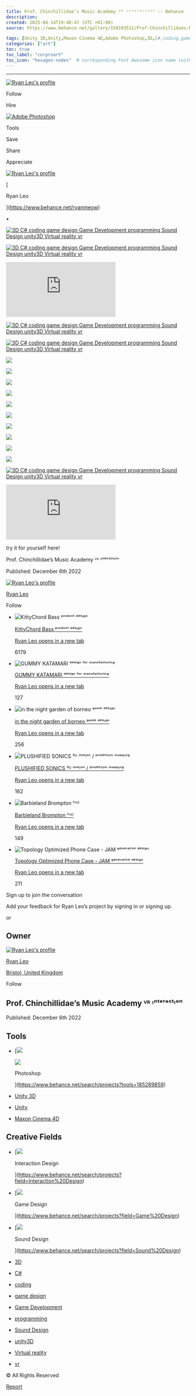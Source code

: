```yaml
---
title: Prof. Chinchillidae’s Music Academy ⱽᴿ ᶦⁿᵗᵉʳᵃᶜᵗᶦᵒⁿ :: Behance
description: 
created: 2025-04-14T19:48:47 (UTC +01:00)
source: https://www.behance.net/gallery/158193511/Prof-Chinchillidaes-Music-Academy-

tags: [Unity 3D,Unity,Maxon Cinema 4D,Adobe Photoshop,3D,C#,coding,game design,Game Development,programming,Sound Design,unity3D,Virtual reality,vr,Interaction Design,Game Design,Sound Design]
categories: ["art"]
toc: true
toc_label: "corproart"
toc_icon: "hexagon-nodes"  # corresponding Font Awesome icon name (without fa prefix)
---
```



---
[![Ryan Leo's profile](https://mir-s3-cdn-cf.behance.net/user/100/ab91de1386057237.65e0bbc67e8ab.png)](https://www.behance.net/ryanmeow)

Follow

Hire

[![Adobe Photoshop](https://a5.behance.net/a9678965c5fa996f35601b76663fe95016aa31eb/img/project/tools/1x/photoshop.png)](https://www.behance.net/search?tools=185289859)

Tools

Save

Share

Appreciate

[](https://www.behance.net/ryanmeow)

[![Ryan Leo's profile](https://mir-s3-cdn-cf.behance.net/user/276/ab91de1386057237.65e0bbc67e8ab.png)](https://www.behance.net/ryanmeow)

[

Ryan Leo



](https://www.behance.net/ryanmeow)

•

[![3D C# coding game design  Game Development programming  Sound Design  unity3D Virtual reality vr](https://mir-s3-cdn-cf.behance.net/project_modules/1400/2f54e2158193511.65b5a11f113ab.png)](https://www.behance.net/gallery/158193511/Prof-Chinchillidaes-Music-Academy-/modules/1075079177)

[![3D C# coding game design  Game Development programming  Sound Design  unity3D Virtual reality vr](https://mir-s3-cdn-cf.behance.net/project_modules/1400/d1cc17158193511.638f0d6831572.png)](https://www.behance.net/gallery/158193511/Prof-Chinchillidaes-Music-Academy-/modules/894922553)

<iframe src="https://player.vimeo.com/video/776512808?h=08bf2966a1" title="Project Embed Content" frameborder="0" allowfullscreen="" sandbox="allow-same-origin allow-scripts allow-pointer-lock allow-forms" loading="lazy" fetchpriority="auto"></iframe>

[![3D C# coding game design  Game Development programming  Sound Design  unity3D Virtual reality vr](https://mir-s3-cdn-cf.behance.net/project_modules/1400/ad2739158193511.638f0d6830989.png)](https://www.behance.net/gallery/158193511/Prof-Chinchillidaes-Music-Academy-/modules/894922551)

[![3D C# coding game design  Game Development programming  Sound Design  unity3D Virtual reality vr](https://mir-s3-cdn-cf.behance.net/project_modules/1400/441419158193511.638f0d682f1b2.png)](https://www.behance.net/gallery/158193511/Prof-Chinchillidaes-Music-Academy-/modules/894922547)

![](https://mir-s3-cdn-cf.behance.net/project_modules/max_1200_webp/a94d75158193511.638f0efb96be9.png)

![](https://mir-s3-cdn-cf.behance.net/project_modules/max_1200_webp/c60f38158193511.638f0efb977c8.png)

![](https://mir-s3-cdn-cf.behance.net/project_modules/max_1200_webp/1dc04c158193511.638f0efb9d205.png)

![](https://mir-s3-cdn-cf.behance.net/project_modules/max_1200_webp/5b0bf2158193511.638f0efb9835a.png)

![](https://mir-s3-cdn-cf.behance.net/project_modules/max_1200_webp/d350cc158193511.638f0efb9b12a.png)

![](https://mir-s3-cdn-cf.behance.net/project_modules/max_1200_webp/ff7c28158193511.638f0efb9a639.png)

![](https://mir-s3-cdn-cf.behance.net/project_modules/max_1200_webp/77766b158193511.638f0efb98ecd.png)

![](https://mir-s3-cdn-cf.behance.net/project_modules/max_1200_webp/8906bf158193511.638f0efb9c6b2.png)

![](https://mir-s3-cdn-cf.behance.net/project_modules/max_1200_webp/233403158193511.638f0efb99a85.png)

![](https://mir-s3-cdn-cf.behance.net/project_modules/disp_webp/eda03e158193511.638f0efb9bb98.png)

[![3D C# coding game design  Game Development programming  Sound Design  unity3D Virtual reality vr](https://mir-s3-cdn-cf.behance.net/project_modules/1400/1df9ab158193511.638f0d682fda0.png)](https://www.behance.net/gallery/158193511/Prof-Chinchillidaes-Music-Academy-/modules/894922549)

<iframe src="https://www.youtube.com/embed/xs5iNv80Wew" title="Project Embed Content" frameborder="0" allowfullscreen="" sandbox="allow-same-origin allow-scripts allow-pointer-lock allow-forms" loading="lazy" fetchpriority="auto"></iframe>

try it for yourself here!

Prof. Chinchillidae’s Music Academy ⱽᴿ ᶦⁿᵗᵉʳᵃᶜᵗᶦᵒⁿ

Published: December 6th 2022

[](https://www.behance.net/ryanmeow)

[![Ryan Leo's profile](https://mir-s3-cdn-cf.behance.net/user/100/ab91de1386057237.65e0bbc67e8ab.png)](https://www.behance.net/ryanmeow)

[Ryan Leo](https://www.behance.net/ryanmeow)

Follow

-   ![KittyChord Bass ᵖʳᵒᵈᵘᶜᵗ ᵈᵉˢᶦᵍⁿ](https://mir-s3-cdn-cf.behance.net/projects/404/3bd168166425909.Y3JvcCw5NDMsNzM4LDQyOSwxNjM.png)
    
    [KittyChord Bass ᵖʳᵒᵈᵘᶜᵗ ᵈᵉˢᶦᵍⁿ](https://www.behance.net/gallery/166425909/KittyChord-Bass- "Link to project - KittyChord Bass ᵖʳᵒᵈᵘᶜᵗ ᵈᵉˢᶦᵍⁿ")
    
    [Ryan Leo opens in a new tab](https://www.behance.net/ryanmeow)
    
    6179
    
-   ![GUMMY KATAMARI ᵈᵉˢⁱᵍⁿ ᶠᵒʳ ᵐᵃⁿᵘᶠᵃᶜᵗᵘʳⁱⁿᵍ](https://mir-s3-cdn-cf.behance.net/projects/404/7da2d8195952611.Y3JvcCwxMDU5LDgyOSw3MCww.png)
    
    [GUMMY KATAMARI ᵈᵉˢⁱᵍⁿ ᶠᵒʳ ᵐᵃⁿᵘᶠᵃᶜᵗᵘʳⁱⁿᵍ](https://www.behance.net/gallery/195952611/GUMMY-KATAMARI- "Link to project - GUMMY KATAMARI ᵈᵉˢⁱᵍⁿ ᶠᵒʳ ᵐᵃⁿᵘᶠᵃᶜᵗᵘʳⁱⁿᵍ")
    
    [Ryan Leo opens in a new tab](https://www.behance.net/ryanmeow)
    
    127
    
-   ![in the night garden of borneo ᵍᵃᵐᵉ ᵈᵉˢᶦᵍⁿ](https://mir-s3-cdn-cf.behance.net/projects/404/1852af158180843.Y3JvcCw4NzUsNjg1LDM2LDA.png)
    
    [in the night garden of borneo ᵍᵃᵐᵉ ᵈᵉˢᶦᵍⁿ](https://www.behance.net/gallery/158180843/in-the-night-garden-of-borneo- "Link to project - in the night garden of borneo ᵍᵃᵐᵉ ᵈᵉˢᶦᵍⁿ")
    
    [Ryan Leo opens in a new tab](https://www.behance.net/ryanmeow)
    
    256
    
-   ![PLUSHIFIED SONICS ³ᴰ ᵐᵒᵗᶦᵒⁿ / ᵖʳᵒʲᵉᶜᵗᶦᵒⁿ ᵐᵃᵖᵖᶦⁿᵍ](https://mir-s3-cdn-cf.behance.net/projects/404/f9d12c157696319.Y3JvcCw2ODgsNTM4LDUwNCwyMjM.png)
    
    [PLUSHIFIED SONICS ³ᴰ ᵐᵒᵗᶦᵒⁿ / ᵖʳᵒʲᵉᶜᵗᶦᵒⁿ ᵐᵃᵖᵖᶦⁿᵍ](https://www.behance.net/gallery/157696319/PLUSHIFIED-SONICS- "Link to project - PLUSHIFIED SONICS ³ᴰ ᵐᵒᵗᶦᵒⁿ / ᵖʳᵒʲᵉᶜᵗᶦᵒⁿ ᵐᵃᵖᵖᶦⁿᵍ")
    
    [Ryan Leo opens in a new tab](https://www.behance.net/ryanmeow)
    
    162
    
-   ![Barbieland Brompton ᶜᴬᴰ](https://mir-s3-cdn-cf.behance.net/projects/404/6a608c189105617.Y3JvcCwzMzgxLDI2NDQsMjEwOCw2Mjc.png)
    
    [Barbieland Brompton ᶜᴬᴰ](https://www.behance.net/gallery/189105617/Barbieland-Brompton- "Link to project - Barbieland Brompton ᶜᴬᴰ")
    
    [Ryan Leo opens in a new tab](https://www.behance.net/ryanmeow)
    
    149
    
-   ![Topology Optimized Phone Case - JAM ᵍᵉⁿᵉʳᵃᵗⁱᵛᵉ ᵈᵉˢⁱᵍⁿ](https://mir-s3-cdn-cf.behance.net/projects/404/ccd96f216552855.Y3JvcCwyOTM3LDIyOTcsMjAzLDMzNA.png)
    
    [Topology Optimized Phone Case - JAM ᵍᵉⁿᵉʳᵃᵗⁱᵛᵉ ᵈᵉˢⁱᵍⁿ](https://www.behance.net/gallery/216552855/Topology-Optimized-Phone-Case-JAM- "Link to project - Topology Optimized Phone Case - JAM ᵍᵉⁿᵉʳᵃᵗⁱᵛᵉ ᵈᵉˢⁱᵍⁿ")
    
    [Ryan Leo opens in a new tab](https://www.behance.net/ryanmeow)
    
    211
    

Sign up to join the conversation

Add your feedback for Ryan Leo’s project by signing in or signing up.

or

## Owner

[](https://www.behance.net/ryanmeow)

[![Ryan Leo's profile](https://mir-s3-cdn-cf.behance.net/user/276/ab91de1386057237.65e0bbc67e8ab.png)](https://www.behance.net/ryanmeow)

[Ryan Leo](https://www.behance.net/ryanmeow)

[Bristol, United Kingdom](https://www.behance.net/search/users?country=GB&city=Bristol)

Follow

## Prof. Chinchillidae’s Music Academy ⱽᴿ ᶦⁿᵗᵉʳᵃᶜᵗᶦᵒⁿ

Published: December 6th 2022

## Tools

-   [![](https://mir-s3-cdn-cf.behance.net/projects/max_808/1047b3205743931.Y3JvcCwyNDE1LDE4ODksMjgwLDU0NA.jpg)
    
    ![](https://a5.behance.net/a9678965c5fa996f35601b76663fe95016aa31eb/img/project/tools/1x/photoshop.png)
    
    Photoshop
    
    
    
    ](https://www.behance.net/search/projects?tools=185289859)

-   [Unity 3D](https://www.behance.net/search/projects?tools=37465)
-   [Unity](https://www.behance.net/search/projects?tools=169527)
-   [Maxon Cinema 4D](https://www.behance.net/search/projects?tools=5704)

## Creative Fields

-   [![](https://a5.behance.net/a9678965c5fa996f35601b76663fe95016aa31eb/img/creative_fields/bg/interactiondesign.jpg)
    
    Interaction Design
    
    ](https://www.behance.net/search/projects?field=Interaction%20Design)
-   [![](https://a5.behance.net/a9678965c5fa996f35601b76663fe95016aa31eb/img/creative_fields/bg/gamedesign.jpg)
    
    Game Design
    
    ](https://www.behance.net/search/projects?field=Game%20Design)
-   [![](https://a5.behance.net/a9678965c5fa996f35601b76663fe95016aa31eb/img/creative_fields/bg/sounddesign.jpg)
    
    Sound Design
    
    ](https://www.behance.net/search/projects?field=Sound%20Design)

-   [3D](https://www.behance.net/search/projects/3D?tracking_source=project_tag)
-   [C#](https://www.behance.net/search/projects/C%23?tracking_source=project_tag)
-   [coding](https://www.behance.net/search/projects/coding?tracking_source=project_tag)
-   [game design](https://www.behance.net/search/projects/game%20design%20?tracking_source=project_tag)
-   [Game Development](https://www.behance.net/search/projects/Game%20Development?tracking_source=project_tag)
-   [programming](https://www.behance.net/search/projects/programming%20?tracking_source=project_tag)
-   [Sound Design](https://www.behance.net/search/projects/Sound%20Design%20?tracking_source=project_tag)
-   [unity3D](https://www.behance.net/search/projects/unity3D?tracking_source=project_tag)
-   [Virtual reality](https://www.behance.net/search/projects/Virtual%20reality?tracking_source=project_tag)
-   [vr](https://www.behance.net/search/projects/vr?tracking_source=project_tag)

© All Rights Reserved

[Report](https://www.behance.net/gallery/158193511/Prof-Chinchillidaes-Music-Academy-#report)
